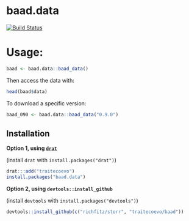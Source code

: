 # baad.data

[![Build Status](https://travis-ci.org/traitecoevo/baad.data.png?branch=master)](https://travis-ci.org/traitecoevo/baad.data)

# Usage:


```r
baad <- baad.data::baad_data()
```

Then access the data with:

```r
head(baad$data)
```

To download a specific version:

```r
baad_090 <- baad.data::baad_data("0.9.0")
```

## Installation

**Option 1, using [`drat`](https://github.com/eddelbuettel/drat)**

(install `drat` with `install.packages("drat")`)

```r
drat:::add("traitecoevo")
install.packages("baad.data")
```

**Option 2, using `devtools::install_github`**

(install `devtools` with `install.packages("devtools")`)

```r
devtools::install_github(c("richfitz/storr", "traitecoevo/baad"))
```
